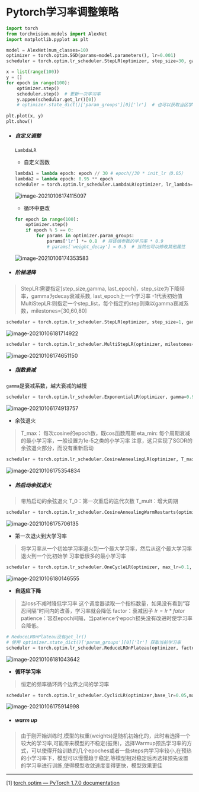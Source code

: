 # Pytorch学习率调整策略

```python
import torch
from torchvision.models import AlexNet
import matplotlib.pyplot as plt

model = AlexNet(num_classes=10)
optimizer = torch.optim.SGD(params=model.parameters(), lr=0.001)
scheduler = torch.optim.lr_scheduler.StepLR(optimizer, step_size=30, gamma=0.1)

x = list(range(100))
y = []
for epoch in range(100):
    optimizer.step()
    scheduler.step()  # 更新一次学习率
    y.appen(schedular.get_lr()[0])
    # optimizer.state_dict()['param_groups'][0]['lr']  # 也可以获取当区学习率
    
plt.plot(x, y)
plt.show()
```





- #####  **自定义调整**

  `LambdaLR` 

  - 自定义函数

  ```python
  lambda1 = lambda epoch: epoch // 30 # epoch//30 * init_lr（0.05）
  lambda2 = lambda epoch: 0.95 ** epoch 
  scheduler = torch.optim.lr_scheduler.LambdaLR(optimizer, lr_lambda= lambda2)
  ```

  ![image-20210106174115097](https://cdn.jsdelivr.net/gh/lblbk/picgo/work/20210106182819.png)

  - 循环中更改

  ```python
  for epoch in range(100):
      optimizer.step()
      if epoch % 5 == 0:
          for params in optimizer.param_groups:
              params['lr'] *= 0.8  # 将该组参数的学习率 * 0.9
              # params['weight_decay'] = 0.5  # 当然也可以修改其他属性
  ```

  ![image-20210106174353583](https://cdn.jsdelivr.net/gh/lblbk/picgo/work/20210106182839.png)

- ##### **阶梯递降**

>   StepLR:需要指定[step_size,gamma, last_epoch]，step_size为下降频率，gamma为decay衰减系数, last_epoch上一个学习率 -1代表初始值
>    MultiStepLR:则指定一个step_list，每个指定的step则乘以gamma衰减系数，milestones=[30,60,80]

```python
scheduler = torch.optim.lr_scheduler.StepLR(optimizer, step_size=1, gamma=0.5, last_epoch=-1)
```

![image-20210106181714922](https://cdn.jsdelivr.net/gh/lblbk/picgo/work/20210106182849.png)

  ```python
  scheduler = torch.optim.lr_scheduler.MultiStepLR(optimizer, milestones=[30,60,80],gamma=0.5)
  ```

![image-20210106174651150](https://cdn.jsdelivr.net/gh/lblbk/picgo/work/20210106182906.png)

- ##### **指数衰减**

`gamma`是衰减系数，越大衰减的越慢

```python
scheduler = torch.optim.lr_scheduler.ExponentialLR(optimizer, gamma=0.9)
```

![image-20210106174913757](https://cdn.jsdelivr.net/gh/lblbk/picgo/work/20210106183629.png)

- 余弦退火

> T_max： 每次cosine的epoch数，既cos函数周期
>  eta_min: 每个周期衰减的最小学习率，一般设置为1e-5之类的小学习率
>  注意，这只实现了SGDR的余弦退火部分，而没有重新启动

```python
scheduler = torch.optim.lr_scheduler.CosineAnnealingLR(optimizer, T_max=20, eta_min = 1e-5)
```

![image-20210106175354834](https://cdn.jsdelivr.net/gh/lblbk/picgo/work/20210106182915.png)

- ##### **热启动余弦退火**

>  带热启动的余弦退火
>  T_0：第一次重启的迭代次数
>  T_mult：增大周期

```python
scheduler = torch.optim.lr_scheduler.CosineAnnealingWarmRestarts(optimizer, T_0=20, T_mult=2, eta_min = 1e-5)
```

![image-20210106175706135](https://cdn.jsdelivr.net/gh/lblbk/picgo/work/20210106182924.png)

- 第一次退火到大学习率

> 将学习率从一个初始学习率退火到一个最大学习率，然后从这个最大学习率退火到一个比初始学
> 习率低很多的最小学习率

```python
scheduler = torch.optim.lr_scheduler.OneCycleLR(optimizer, max_lr=0.1, steps_per_epoch=10, epochs=10)
```

![image-20210106180146555](https://cdn.jsdelivr.net/gh/lblbk/picgo/work/20210106182932.png)

- **自适应下降**

> 当loss不减时降低学习率
>  这个调度器读取一个指标数量，如果没有看到“容忍间隔”时间内的改善，学习率就会降低
>  factor：衰减因子 $lr=lr*fator$
>  patience：容忍epoch间隔，当patience个epoch损失没有改进时使学习率会降低。

```python
# ReduceLROnPlateau没有get_lr()
# 使用 optimizer.state_dict()['param_groups'][0]['lr'] 获取当前学习率 
scheduler = torch.optim.lr_scheduler.ReduceLROnPlateau(optimizer, factor=0.1, patience=3)
```

![image-20210106181043642](https://cdn.jsdelivr.net/gh/lblbk/picgo/work/20210106182942.png)

- **循环学习率**

> 恒定的频率循环两个边界之间的学习率

```python
scheduler = torch.optim.lr_scheduler.CyclicLR(optimizer,base_lr=0.05,max_lr=0.1,step_size_up=10,step_size_down=20)
```

![image-20210106175914998](https://cdn.jsdelivr.net/gh/lblbk/picgo/work/20210106182948.png)

- ##### **warm up**

> 由于刚开始训练时,模型的权重(weights)是随机初始化的，此时若选择一个较大的学习率,可能带来模型的不稳定(振荡)，选择Warmup预热学习率的方式，可以使得开始训练的几个epoches或者一些steps内学习率较小,在预热的小学习率下，模型可以慢慢趋于稳定,等模型相对稳定后再选择预先设置的学习率进行训练,使得模型收敛速度变得更快，模型效果更佳

***

[1] [torch.optim — PyTorch 1.7.0 documentation](https://pytorch.org/docs/stable/optim.html?highlight=lr_scheduler)